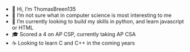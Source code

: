 - 👋 Hi, I’m ThomasBreen135
- 👀 I’m not sure what in computer science is most interesting to me
- 🌱 I’m currently looking to build my skills in python, and learn javascript or HTML
- 🎓 Scored a 4 on AP CSP, currently taking AP CSA
- ☕ Looking to learn C and C++ in the coming years

